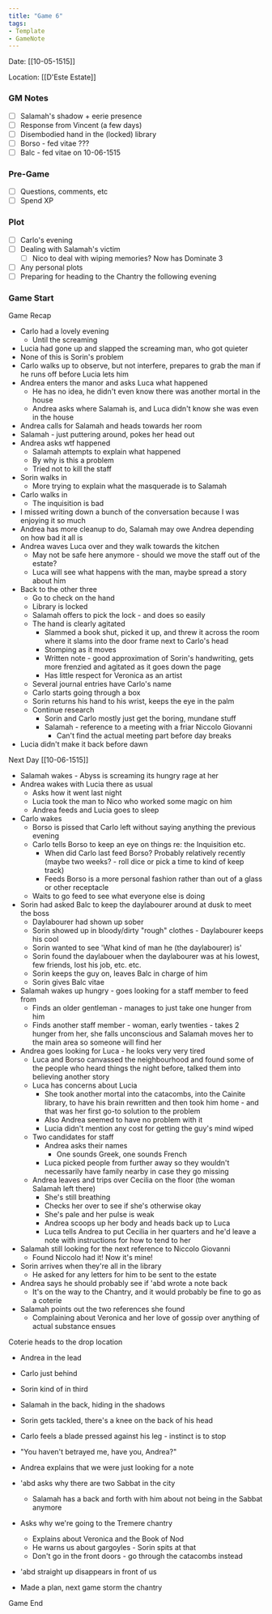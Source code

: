 ```yaml
---
title: "Game 6"
tags:
- Template
- GameNote
---
```


Date: [[10-05-1515]]

Location: [[D'Este Estate]]

### GM Notes
- [ ] Salamah's shadow + eerie presence
- [ ] Response from Vincent (a few days)
- [ ] Disembodied hand in the (locked) library
- [ ] Borso - fed vitae ???
- [ ] Balc - fed vitae on 10-06-1515

### Pre-Game
- [ ] Questions, comments, etc
- [ ] Spend XP

### Plot
- [ ] Carlo's evening
- [ ] Dealing with Salamah's victim
	- [ ] Nico to deal with wiping memories? Now has Dominate 3
- [ ] Any personal plots
- [ ] Preparing for heading to the Chantry the following evening

### Game Start

Game Recap
- Carlo had a lovely evening
	- Until the screaming
- Lucia had gone up and slapped the screaming man, who got quieter
- None of this is Sorin's problem
- Carlo walks up to observe, but not interfere, prepares to grab the man if he runs off before Lucia lets him
- Andrea enters the manor and asks Luca what happened
	- He has no idea, he didn't even know there was another mortal in the house
	- Andrea asks where Salamah is, and Luca didn't know she was even in the house
- Andrea calls for Salamah and heads towards her room
- Salamah - just puttering around, pokes her head out
- Andrea asks wtf happened
	- Salamah attempts to explain what happened
	- By why is this a problem
	- Tried not to kill the staff
- Sorin walks in
	- More trying to explain what the masquerade is to Salamah
- Carlo walks in
	- The inquisition is bad
- I missed writing down a bunch of the conversation because I was enjoying it so much
- Andrea has more cleanup to do, Salamah may owe Andrea depending on how bad it all is
- Andrea waves Luca over and they walk towards the kitchen
	- May not be safe here anymore - should we move the staff out of the estate?
	- Luca will see what happens with the man, maybe spread a story about him
- Back to the other three
	- Go to check on the hand
	- Library is locked
	- Salamah offers to pick the lock - and does so easily
	- The hand is clearly agitated
		- Slammed a book shut, picked it up, and threw it across the room where it slams into the door frame next to Carlo's head
		- Stomping as it moves
		- Written note - good approximation of Sorin's handwriting, gets more frenzied and agitated as it goes down the page
		- Has little respect for Veronica as an artist
	- Several journal entries have Carlo's name
	- Carlo starts going through a box
	- Sorin returns his hand to his wrist, keeps the eye in the palm
	- Continue research
		- Sorin and Carlo mostly just get the boring, mundane stuff
		- Salamah - reference to a meeting with a friar Niccolo Giovanni
			- Can't find the actual meeting part before day breaks
- Lucia didn't make it back before dawn

Next Day [[10-06-1515]]
- Salamah wakes - Abyss is screaming its hungry rage at her
- Andrea wakes with Lucia there as usual
	- Asks how it went last night
	- Lucia took the man to Nico who worked some magic on him
	- Andrea feeds and Lucia goes to sleep
- Carlo wakes
	- Borso is pissed that Carlo left without saying anything the previous evening
	- Carlo tells Borso to keep an eye on things re: the Inquisition etc.
		- When did Carlo last feed Borso? Probably relatively recently (maybe two weeks? - roll dice or pick a time to kind of keep track)
		- Feeds Borso is a more personal fashion rather than out of a glass or other receptacle
	- Waits to go feed to see what everyone else is doing
- Sorin had asked Balc to keep the daylabourer around at dusk to meet the boss
	- Daylabourer had shown up sober
	- Sorin showed up in bloody/dirty "rough" clothes - Daylabourer keeps his cool
	- Sorin wanted to see 'What kind of man he (the daylabourer) is'
	- Sorin found the daylabouer when the daylabourer was at his lowest, few friends, lost his job, etc. etc.
	- Sorin keeps the guy on, leaves Balc in charge of him
	- Sorin gives Balc vitae
- Salamah wakes up hungry - goes looking for a staff member to feed from
	- Finds an older gentleman - manages to just take one hunger from him
	- Finds another staff member - woman, early twenties - takes 2 hunger from her, she falls unconscious and Salamah moves her to the main area so someone will find her
- Andrea goes looking for Luca - he looks very very tired
	- Luca and Borso canvassed the neighbourhood and found some of the people who heard things the night before, talked them into believing another story
	- Luca has concerns about Lucia
		- She took another mortal into the catacombs, into the Cainite library, to have his brain rewritten and then took him home - and that was her first go-to solution to the problem
		- Also Andrea seemed to have no problem with it
		- Lucia didn't mention any cost for getting the guy's mind wiped
	- Two candidates for staff
		- Andrea asks their names
			- One sounds Greek, one sounds French
		- Luca picked people from further away so they wouldn't necessarily have family nearby in case they go missing
	- Andrea leaves and trips over Cecilia on the floor (the woman Salamah left there)
		- She's still breathing
		- Checks her over to see if she's otherwise okay
		- She's pale and her pulse is weak
		- Andrea scoops up her body and heads back up to Luca
		- Luca tells Andrea to put Cecilia in her quarters and he'd leave a note with instructions for how to tend to her
- Salamah still looking for the next reference to Niccolo Giovanni
	- Found Niccolo had it! Now it's mine!
- Sorin arrives when they're all in the library
	- He asked for any letters for him to be sent to the estate
- Andrea says he should probably see if 'abd wrote a note back
	- It's on the way to the Chantry, and it would probably be fine to go as a coterie
- Salamah points out the two references she found
	- Complaining about Veronica and her love of gossip over anything of actual substance ensues

Coterie heads to the drop location
- Andrea in the lead
- Carlo just behind
- Sorin kind of in third
- Salamah in the back, hiding in the shadows

- Sorin gets tackled, there's a knee on the back of his head
- Carlo feels a blade pressed against his leg - instinct is to stop
- "You haven't betrayed me, have you, Andrea?"
- Andrea explains that we were just looking for a note
- 'abd asks why there are two Sabbat in the city
	- Salamah has a back and forth with him about not being in the Sabbat anymore
- Asks why we're going to the Tremere chantry
	- Explains about Veronica and the Book of Nod
	- He warns us about gargoyles - Sorin spits at that
	- Don't go in the front doors - go through the catacombs instead
- 'abd straight up disappears in front of us
- Made a plan, next game storm the chantry

Game End